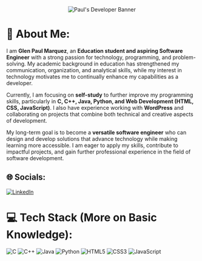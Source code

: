<div align="center">
  <img src="https://readme-typing-svg.demolab.com?font=Fira+Code&size=30&duration=3000&pause=1000&color=FFFF00&width=800&height=120&lines=Hello+World%2C+I'm+Paul+%F0%9F%91%8B;Aspiring+Full-Stack+Developer+%F0%9F%92%BB;C+%7C+Python+%7C+React+%E2%9A%99%EF%B8%8F;Building+The+Future+One+Commit+at+a+Time+%F0%9F%93%A6" alt="Paul's Developer Banner">
</div>

# 💫 About Me:
I am **Glen Paul Marquez**, an **Education student and aspiring Software Engineer** with a strong passion for technology, programming, and problem-solving. My academic background in education has strengthened my communication, organization, and analytical skills, while my interest in technology motivates me to continually enhance my capabilities as a developer.  

Currently, I am focusing on **self-study** to further improve my programming skills, particularly in **C, C++, Java, Python, and Web Development (HTML, CSS, JavaScript)**. I also have experience working with **WordPress** and collaborating on projects that combine both technical and creative aspects of development.  

My long-term goal is to become a **versatile software engineer** who can design and develop solutions that advance technology while making learning more accessible. I am eager to apply my skills, contribute to impactful projects, and gain further professional experience in the field of software development.  

## 🌐 Socials:
[![LinkedIn](https://img.shields.io/badge/LinkedIn-%230077B5.svg?logo=linkedin&logoColor=white)](https://linkedin.com/in/glnplmrqz) 

# 💻 Tech Stack (More on Basic Knowledge):
![C](https://img.shields.io/badge/c-%2300599C.svg?style=for-the-badge&logo=c&logoColor=white) ![C++](https://img.shields.io/badge/c++-%2300599C.svg?style=for-the-badge&logo=c%2B%2B&logoColor=white) ![Java](https://img.shields.io/badge/java-%23ED8B00.svg?style=for-the-badge&logo=openjdk&logoColor=white) ![Python](https://img.shields.io/badge/python-3670A0?style=for-the-badge&logo=python&logoColor=ffdd54) ![HTML5](https://img.shields.io/badge/html5-%23E34F26.svg?style=for-the-badge&logo=html5&logoColor=white) ![CSS3](https://img.shields.io/badge/css3-%231572B6.svg?style=for-the-badge&logo=css3&logoColor=white) ![JavaScript](https://img.shields.io/badge/javascript-%23323330.svg?style=for-the-badge&logo=javascript&logoColor=%23F7DF1E)
